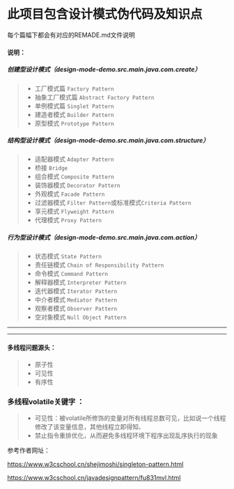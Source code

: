# 此项目包含设计模式伪代码及知识点
每个篇幅下都会有对应的REMADE.md文件说明
#### 说明：
##### 创建型设计模式（design-mode-demo.src.main.java.com.create）
>* 工厂模式篇 `Factory Pattern`
>* 抽象工厂模式篇 `Abstract Factory Pattern`
>* 单例模式篇 `Singlet Pattern`
>* 建造者模式 `Builder Pattern`
>* 原型模式 `Prototype Pattern`

##### 结构型设计模式（design-mode-demo.src.main.java.com.structure）
>* 适配器模式  `Adapter Pattern`
>* 桥接 `Bridge`
>* 组合模式 `Composite Pattern`
>* 装饰器模式 `Decorator Pattern`
>* 外观模式 `Facade Pattern`
>* 过滤器模式 `Filter Pattern`或标准模式`Criteria Pattern`
>* 享元模式 `Flyweight Pattern`
>* 代理模式 `Proxy Pattern`

##### 行为型设计模式（design-mode-demo.src.main.java.com.action）
>* 状态模式 `State Pattern`
>* 责任链模式 `Chain of Responsibility Pattern`
>* 命令模式 `Command Pattern`
>* 解释器模式 `Interpreter Pattern`
>* 迭代器模式 `Iterator Pattern`
>* 中介者模式 `Mediator Pattern`
>* 观察者模式 `Observer Pattern`
>* 空对象模式 `Null Object Pattern`

---

---

#### 多线程问题源头：
>* 原子性
>* 可见性
>* 有序性
### 多线程volatile关键字 ：
>* 可见性：被volatile所修饰的变量对所有线程总数可见，比如说一个线程修改了该变量信息，其他线程立即得知、
>* 禁止指令重排优化，从而避免多线程环境下程序出现乱序执行的现象
  
参考作者网址：

https://www.w3cschool.cn/shejimoshi/singleton-pattern.html

https://www.w3cschool.cn/javadesignpattern/fu831mvl.html
